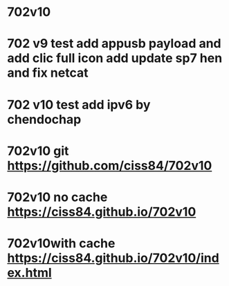 # 702v10
# 702 v9 test add appusb payload and add clic full icon add update sp7 hen and fix netcat
# 702 v10 test add ipv6 by chendochap
 # 702v10 git https://github.com/ciss84/702v10 
 # 702v10 no cache https://ciss84.github.io/702v10 
 # 702v10with cache https://ciss84.github.io/702v10/index.html
